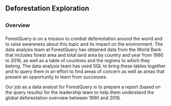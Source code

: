 ## Deforestation Exploration <h2>

### Overview <h3>

ForestQuery is on a mission to combat deforestation around the world and to raise awareness about this topic and its impact on the environment. The data analysis team at ForestQuery has obtained data from the World Bank that includes forest area and total land area by country and year from 1990 to 2016, as well as a table of countries and the regions to which they belong.
The data analysis team has used SQL to bring these tables together and to query them in an effort to find areas of concern as well as areas that present an opportunity to learn from successes.

Our job as a data analyst for ForestQuery is to prepare a report (based on the query results) for the leadership team to help them understand the global deforestation overview between 1990 and 2016.
